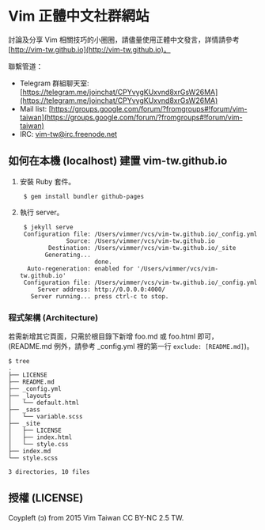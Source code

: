# Vim 正體中文社群網站

討論及分享 Vim 相關技巧的小圈圈，請儘量使用正體中文發言，詳情請參考 [http://vim-tw.github.io](http://vim-tw.github.io)。

聯繫管道：

* Telegram 群組聊天室: [https://telegram.me/joinchat/CPYvygKUxvnd8xrGsW26MA](https://telegram.me/joinchat/CPYvygKUxvnd8xrGsW26MA)
* Mail list: [https://groups.google.com/forum/?fromgroups#!forum/vim-taiwan](https://groups.google.com/forum/?fromgroups#!forum/vim-taiwan)
* IRC: vim-tw@irc.freenode.net

## 如何在本機 (localhost) 建置 vim-tw.github.io

1. 安裝 Ruby 套件。

        $ gem install bundler github-pages

2. 執行 server。

        $ jekyll serve
        Configuration file: /Users/vimmer/vcs/vim-tw.github.io/_config.yml
                    Source: /Users/vimmer/vcs/vim-tw.github.io
               Destination: /Users/vimmer/vcs/vim-tw.github.io/_site
              Generating...
                            done.
         Auto-regeneration: enabled for '/Users/vimmer/vcs/vim-tw.github.io'
        Configuration file: /Users/vimmer/vcs/vim-tw.github.io/_config.yml
            Server address: http://0.0.0.0:4000/
          Server running... press ctrl-c to stop.

### 程式架構 (Architecture)

若需新增其它頁面，只需於根目錄下新增 foo.md 或 foo.html 即可，(README.md 例外，請參考 _config.yml 裡的第一行 `exclude: [README.md]`)。

    $ tree
    .
    ├── LICENSE
    ├── README.md
    ├── _config.yml
    ├── _layouts
    │   └── default.html
    ├── _sass
    │   └── variable.scss
    ├── _site
    │   ├── LICENSE
    │   ├── index.html
    │   └── style.css
    ├── index.md
    └── style.scss
    
    3 directories, 10 files

## 授權 (LICENSE)

Coypleft (ɔ) from 2015 Vim Taiwan CC BY-NC 2.5 TW.
